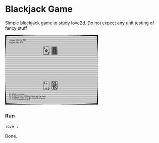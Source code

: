 # Blackjack Game

Simple blackjack game to study love2d. Do not expect any unit testing of fancy stuff

<img src="./screenshot.png" width="300px">

### Run

```sh
love .
```

Done.
